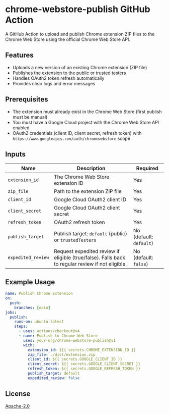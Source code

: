 # chrome-webstore-publish GitHub Action

A GitHub Action to upload and publish Chrome extension ZIP files to the Chrome Web Store using the official Chrome Web Store API.

## Features
- Uploads a new version of an existing Chrome extension (ZIP file)
- Publishes the extension to the public or trusted testers
- Handles OAuth2 token refresh automatically
- Provides clear logs and error messages

## Prerequisites
- The extension must already exist in the Chrome Web Store (first publish must be manual)
- You must have a Google Cloud project with the Chrome Web Store API enabled
- OAuth2 credentials (client ID, client secret, refresh token) with `https://www.googleapis.com/auth/chromewebstore` scope

## Inputs
| Name           | Description                                                      | Required |
|----------------|------------------------------------------------------------------|----------|
| `extension_id` | The Chrome Web Store extension ID                                | Yes      |
| `zip_file`     | Path to the extension ZIP file                                   | Yes      |
| `client_id`    | Google Cloud OAuth2 client ID                                    | Yes      |
| `client_secret`| Google Cloud OAuth2 client secret                                | Yes      |
| `refresh_token`| OAuth2 refresh token                                             | Yes      |
| `publish_target`| Publish target: `default` (public) or `trustedTesters`          | No (default: `default`) |
| `expedited_review`| Request expedited review if eligible (true/false). Falls back to regular review if not eligible. | No (default: `false`) |

## Example Usage
```yaml
name: Publish Chrome Extension
on:
  push:
    branches: [main]
jobs:
  publish:
    runs-on: ubuntu-latest
    steps:
      - uses: actions/checkout@v4
      - name: Publish to Chrome Web Store
        uses: your-org/chrome-webstore-publish@v1
        with:
          extension_id: ${{ secrets.CHROME_EXTENSION_ID }}
          zip_file: ./dist/extension.zip
          client_id: ${{ secrets.GOOGLE_CLIENT_ID }}
          client_secret: ${{ secrets.GOOGLE_CLIENT_SECRET }}
          refresh_token: ${{ secrets.GOOGLE_REFRESH_TOKEN }}
          publish_target: default
          expedited_review: false
```

## License
[Apache-2.0](LICENSE)
